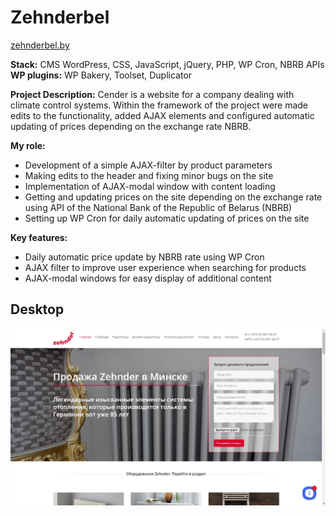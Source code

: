 # Zehnderbel

[zehnderbel.by](https://zehnderbel.by/)

**Stack:** CMS WordPress, CSS, JavaScript, jQuery, PHP, WP Cron, NBRB APIs  
**WP plugins:** WP Bakery, Toolset, Duplicator

**Project Description:**
Cender is a website for a company dealing with climate control systems. Within the framework of the project were made edits to the functionality, added AJAX elements and configured automatic updating of prices depending on the exchange rate NBRB.

**My role:**
- Development of a simple AJAX-filter by product parameters
- Making edits to the header and fixing minor bugs on the site
- Implementation of AJAX-modal window with content loading
- Getting and updating prices on the site depending on the exchange rate using API of the National Bank of the Republic of Belarus (NBRB)
- Setting up WP Cron for daily automatic updating of prices on the site

**Key features:**
- Daily automatic price update by NBRB rate using WP Cron
- AJAX filter to improve user experience when searching for products
- AJAX-modal windows for easy display of additional content

## Desktop
![desktop](desktop.jpg)
